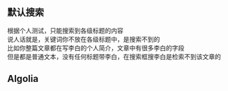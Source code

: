 
##  默认搜索 
根据个人测试，只能搜索到各级标题的内容  
说人话就是，关键词你不放在各级标题中，是搜索不到的  
比如你整篇文章都在写李白的个人简介，文章中有很多李白的字段  
但是都是普通文本，没有任何标题带李白，在搜索框搜李白是检索不到该文章的  
##  Algolia